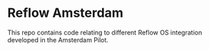 # Reflow Amsterdam

This repo contains code relating to different Reflow OS integration developed in the Amsterdam Pilot.

